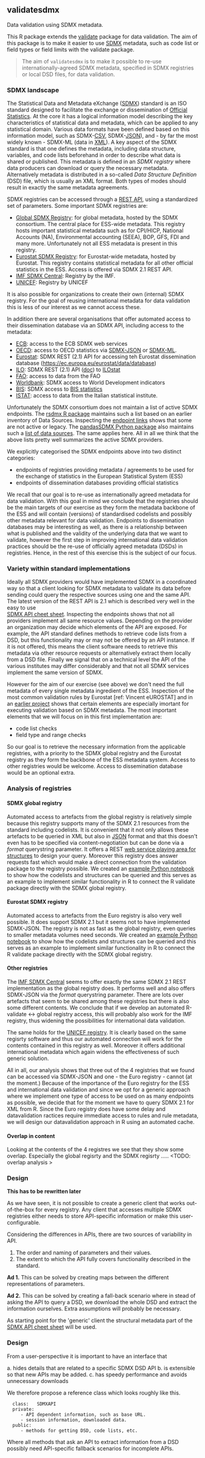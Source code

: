 ## validatesdmx

Data validation using SDMX metadata.

This R package extends the
[validate](https://cran.r-project.org/package=validate) package for data
validation. The aim of this package is to make it easier to use [SDMX](https://sdmx.org/) metadata, such as code list or field types or field limits with the validate package.

> The aim of `validatesdmx` is to make it possible to re-use internationally-agreed SDMX metadata, specified in SDMX registries or local DSD files, for data validation.


### SDMX landscape

The Statistical Data and Metadata eXchange ([SDMX](https://sdmx.org)) standard is an ISO standard designed to facilitate the exchange or dissemination of [Official Statistics](https://en.wikipedia.org/wiki/Official_statistics#:~:text=Official%20statistics%20are%20statistics%20published,organizations%20as%20a%20public%20good.).
At the core it has a logical information model describing the key characteristics of statistical data and metadata, which can be applied to any statistical domain.
Various data formats have been defined based on this information model, such as SDMX-[CSV](https://tools.ietf.org/html/rfc4180), SDMX-[JSON](https://www.json.org/json-en.html)), and - by far the most widely known - SDMX-ML (data in [XML](https://www.w3.org/XML/)).
A key aspect of the SDMX standard is that one defines the metadata, including data structure, variables, and code lists beforehand in order to describe what data is shared or published.
This metadata is defined in an *SDMX registry* where data producers can download or query the necessary metadata. Alternatively metadata is distributed in a so-called *Data Structure Definition* (DSD) file, which is usually an XML format.
Both types of modes should result in exactly the same metadata agreements. 

SDMX registries can be accessed through a [REST
API](https://en.wikipedia.org/wiki/Representational_state_transfer), using a
standardized set of parameters.  Some important SDMX registries are:

- [Global SDMX Registry](https://registry.sdmx.org/): for global metadata, hosted by the SDMX consortium. The central place for ESS-wide metadata. This registry hosts important statistical metadata such as for CPI/HICP, National Accounts (NA), Environmental accounting (SEEA), BOP, GFS, FDI and many more. Unfortunately not all ESS metadata is present in this registry.
- [Eurostat SDMX Registry](https://webgate.ec.europa.eu/sdmxregistry/): for Eurostat-wide metadata, hosted by Eurostat. This registry contains statistical metadata for all other official statistics in the ESS. Access is offered via SDMX 2.1 REST API.
- [IMF SDMX Central](https://sdmxcentral.imf.org/overview.html): Registry by the IMF. 
- [UNICEF](https://sdmx.data.unicef.org/): Registry by UNICEF

It is also possible for organizations to create their own (internal) SDMX registry. For the goal of reusing international metadata for data validation this is less of our interest as we cannot access these.

In addition there are several organisations that offer automated access to their dissemination database via an SDMX API, including access to the metadata:
- [ECB](https://sdw-wsrest.ecb.europa.eu/help/): access to the ECB SDMX web services
- [OECD](https://data.oecd.org/api/): access to OECD statistics via [SDMX-JSON](https://data.oecd.org/api/sdmx-json-documentation/) or [SDMX-ML](https://data.oecd.org/api/sdmx-ml-documentation/).
- [Eurostat](https://ec.europa.eu/eurostat/web/sdmx-web-services/rest-sdmx-2.1): SDMX REST (2.1) API for accessing teh Eurostat dissemination database (https://ec.europa.eu/eurostat/data/database)
- [ILO](https://www.ilo.org/sdmx/index.html): SDMX REST (2.1) API ([doc](https://www.ilo.org/ilostat-files/Documents/SDMX_User_Guide.pdf)) to [ILOstat](https://ilostat.ilo.org/) 
- [FAO](http://api.data.fao.org/1.0/esb-rest/sdmx/introduction.html): access to data from the FAO 
- [Worldbank](https://datahelpdesk.worldbank.org/knowledgebase/articles/1886701-sdmx-api-queries): SDMX access to World Development indicators 
- [BIS](https://www.bis.org/statistics/sdmx_techspec.htm?accordion1=1&m=6%7C346%7C718): SDMX access to [BIS statistics](https://www.bis.org/statistics/index.htm)
- [ISTAT](https://www.istat.it/it/metodi-e-strumenti/web-service-sdmx): access to data from the Italian statistical institute.

Unfortunately the SDMX consortium does not maintain a list of active SDMX endpoints. The [rsdmx R package](https://cran.r-project.org/package=rsdmx) maintains such a list based on an earlier inventory of Data Sources. Inspecting the [endpoint links](https://github.com/opensdmx/rsdmx/wiki#success_stories) shows that some are not active or legacy. The [pandasSDMX Python package](https://pandasdmx.readthedocs.io) also maintains such a [list of data sources](https://pandasdmx.readthedocs.io/en/v1.0/sources.html). The same applies here. All in all we think that the above lists pretty well summarizes the active SDMX providers.

We explicitly categorised the SDMX endpoints above into two distinct categories:

- endpoints of registries providing metadata / agreements to be used for the exchange of statistics in the European Statistical System (ESS)
- endpoints of dissemination databases providing official statistics

We recall that our goal is to re-use as internationally agreed metadata for data validation.
With this goal in mind we conclude that the registries should be the main targets of our exercise as they form the metadata backbone of the ESS and will contain (versions) of standardised codelists and possibly other metadata relevant for data validation.
Endpoints to dissemination databases may be interesting as well, as there is a relationship between what is published and the validity of the underlying data that we want to validate, however the first step in improving international data validation practices should be the re-use of officially agreed metadata (DSDs) in registries.
Hence, in the rest of this exercise this is the subject of our focus.   



### Variety within standard implementations

Ideally all SDMX providers would have implemented SDMX in a coordinated way
so that a client looking for SDMX metadata to validate its data before sending
could query the respective sources using one and the same API.
The latest version of the REST API is 2.1 which is described very well in the easy to use  
[SDMX API cheet sheet](https://raw.githubusercontent.com/sdmx-twg/sdmx-rest/master/v2_1/ws/rest/docs/rest_cheat_sheet.pdf).
Inspecting the endpoints shows that not all providers implement all same resource values.
Depending on the provider an organization may decide which elements of the API are exposed.
For example, the API standard defines methods to retrieve code lists from a DSD, but this
functionality may or may not be offered by an API instance. If it is not
offered, this means the client software needs to retrieve this metadata via other resource requests or 
alternatively extract them locally from a DSD file.
Finally we signal that on a technical level the API of the various institutes may differ considerably and that not all SDMX services implement the same version of SDMX. 

However for the aim of our exercise (see above) we don't need the full metadata of every single metadata ingredient of the ESS. Inspection of the most common validation rules by Eurostat [ref: Vincent eUROSTAT] and in an [earlier project](https://github.com/SNStatComp/GenericValidationRules) shows that certain elements are especially imortant for executing validation based on SDMX metadata.
The most important elements that we will focus on in this first implementation are:
- code list checks
- field type and range checks

So our goal is to retrieve the necessary information from the applicable registries, with a priority to the SDMX global registry and the Eurostat registry as they form the backbone of the ESS metadata system. Access to other registries would be welcome. Access to dissemination database would be an optional extra. 

### Analysis of registries

#### SDMX global registry

Automated access to artefacts from the global registry is relatively simple because this registry supports many of the SDMX 2.1 resources from the standard including codelists. It is convenient that it not only allows these artefacts to be queried in XML but also in [JSON](https://www.json.org/json-en.html) format and that this doesn't even has to be specified via content-negotiation but can be done via a *format* querystring parameter. It offers a REST [web service playing area for structures](https://registry.sdmx.org/webservice/structure.html) to design your query. Moreover this registry does answer requests fast which would make a direct connection from the validation package to the registry possible. We created an [example Python notebook](SDMX_Global_Registry/read_validation_metadata.ipynb) to show how the codelists and structures can be queried and this serves as an example to implement similar functionality in R to connect the R validate package directly with the SDMX global registry.


#### Eurostat SDMX registry
Automated access to artefacts from the Euro registry is also very well possible. It does support SDMX 2.1 but it seems not to have implemented SDMX-JSON.
The registry is not as fast as the global registry, even queries to smaller metadata volumes need seconds.
We created an [example Python notebook](ESTAT_SDMX_Registry/read_validation_metadata.ipynb) to show how the codelists and structures can be queried and this serves as an example to implement similar functionality in R to connect the R validate package directly with the SDMX global registry.


#### Other registries
The [IMF SDMX Central](https://sdmxcentral.imf.org/overview.html) seems to offer exactly the same SDMX 2.1 REST implementation as the global registry does. It performs well and also offers SDMX-JSON via the *format* querystring parameter. There are lots over artefacts that seem to be shared among these registries but there is also some different contents. We conclude that if we develop an automated R-validate <-> global registry access, this will probably also work for the IMF registry, thus widening the possibilities for international data validation.

The same holds for the [UNICEF registry](https://sdmx.data.unicef.org/overview.html). It is clearly based on the same regisrty software and thus our automated connection will work for the contents contained in this registry as well. Moreover it offers additional international metadata which again widens the effectiveness of such generic solution.

All in all, our analysis shows that three out of the 4 registries that we found can be accessed via SDMX-JSON and one - the Euro registry - cannot (at the moment.)
Because of the importance of the Euro registry for the ESS and international data validation and since we opt for a generic approach where we implement one type of access to be used on as many endpoints as possible, we decide that for the moment we have to query SDMX 2.1 for XML from R.
Since the Euro registry does have some delay and datavalidation ractices require immediate access to rules and rule metadata, we will design our datavalidation approach in R using an automated cache. 

#### Overlap in content
Looking at the contents of the 4 registres we see that they show some overlap.
Especially the global regisrty and the SDMX regisrty ..... <TODO: overlap analysis  >


### Design

**This has to be rewritten later**

As we have seen, it is not possible to create a generic client that works
out-of-the-box for every registry. Any client that accesses multiple SDMX registries
either needs to store API-specific information or make this user-configurable.

Considering the differences in APIs, there are two sources of variability
in API.

1. The order and naming of parameters and their values.
2. The extent to which the API fully covers functionality described in the standard.


**Ad 1.** This can be solved by creating maps between the different
representations of parameters.

**Ad 2.** This can be solved by creating a fall-back scenario where in stead
of asking the API to query a DSD, we download the whole DSD and extract the
information ourselves. Extra assumptions will probably be necessary.


As starting point for the 'generic' client the structural metadata part of the 
[SDMX API cheet sheet](https://raw.githubusercontent.com/sdmx-twg/sdmx-rest/master/v2_1/ws/rest/docs/rest_cheat_sheet.pdf) 
will be used.

### Design

From a user-perspective it is important to have an interface that 

a. hides details that are related to a specific SDMX DSD API
b. is extensible so that new APIs may be added.
c. has speedy performance and avoids unnecessary downloads

We therefore propose a reference class which looks roughly like this.

```
  class:   SDMXAPI
  private: 
     - API dependent information, such as base URL.
     - session information, downloaded data.
  public:
     - methods for getting DSD, code lists, etc.
```
Where all methods that ask an API to extract information from a DSD possibly
need API-specific fallback scenarios for incomplete APIs.









